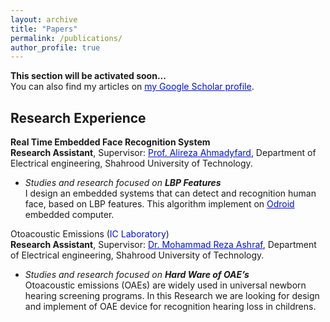 ```yaml
---
layout: archive
title: "Papers"
permalink: /publications/
author_profile: true
---
```


**This section will be activated soon...** <br>
You can also find my articles on <a href="https://scholar.google.com/" style="color: #0011DB;">my Google Scholar profile</a>.


## Research Experience
**Real Time Embedded Face Recognition System** <br>
**Research Assistant**, Supervisor: <a href="https://shahroodut.ac.ir/en/as/?id=S036" style="color: #0011DB;">Prof. Alireza Ahmadyfard</a>, Department of Electrical engineering, Shahrood University of Technology. <br>
   * _Studies and research focused on **LBP Features**_ <br>
   I design an embedded systems that can detect and recognition human face, based on LBP
   features. This algorithm implement on <a href="https://www.hardkernel.com/" style="color: #0011DB;">Odroid</a> embedded computer.



Otoacoustic Emissions (<span style="color: #0011DB">IC Laboratory</span>) <br>
**Research Assistant**, Supervisor: <a href="https://shahroodut.ac.ir/en/as/?id=S817" style="color: #0011DB;">Dr. Mohammad Reza Ashraf</a>, Department of Electrical engineering, Shahrood University of Technology. <br>
   * _Studies and research focused on **Hard Ware of OAE’s**_ <br>
   Otoacoustic emissions (OAEs) are widely used in universal newborn hearing screening programs. In this Research we are looking for design and implement of OAE device for   recognition hearing loss in childrens.
